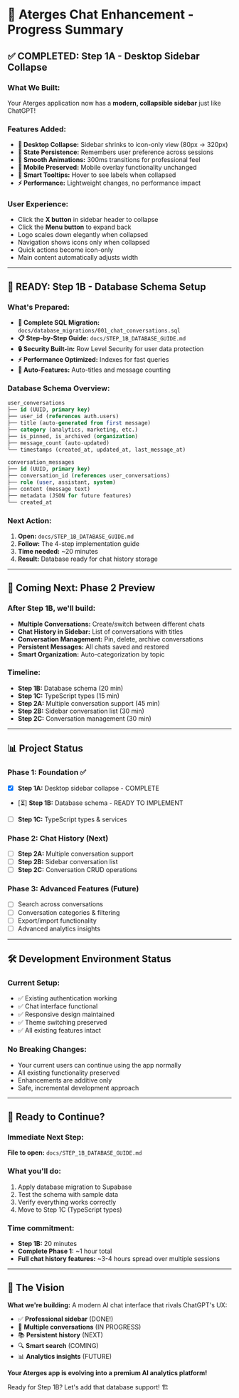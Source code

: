 # 🎉 Aterges Chat Enhancement - Progress Summary

## ✅ COMPLETED: Step 1A - Desktop Sidebar Collapse

### **What We Built:**
Your Aterges application now has a **modern, collapsible sidebar** just like ChatGPT! 

### **Features Added:**
- **🔄 Desktop Collapse:** Sidebar shrinks to icon-only view (80px → 320px)
- **💾 State Persistence:** Remembers user preference across sessions
- **🎨 Smooth Animations:** 300ms transitions for professional feel
- **📱 Mobile Preserved:** Mobile overlay functionality unchanged
- **🎯 Smart Tooltips:** Hover to see labels when collapsed
- **⚡ Performance:** Lightweight changes, no performance impact

### **User Experience:**
- Click the **X button** in sidebar header to collapse
- Click the **Menu button** to expand back
- Logo scales down elegantly when collapsed
- Navigation shows icons only when collapsed
- Quick actions become icon-only
- Main content automatically adjusts width

---

## 🎯 READY: Step 1B - Database Schema Setup

### **What's Prepared:**
- **📄 Complete SQL Migration:** `docs/database_migrations/001_chat_conversations.sql`
- **📋 Step-by-Step Guide:** `docs/STEP_1B_DATABASE_GUIDE.md`
- **🔒 Security Built-in:** Row Level Security for user data protection
- **⚡ Performance Optimized:** Indexes for fast queries
- **🚀 Auto-Features:** Auto-titles and message counting

### **Database Schema Overview:**
```sql
user_conversations
├── id (UUID, primary key)
├── user_id (references auth.users)
├── title (auto-generated from first message)
├── category (analytics, marketing, etc.)
├── is_pinned, is_archived (organization)
├── message_count (auto-updated)
└── timestamps (created_at, updated_at, last_message_at)

conversation_messages
├── id (UUID, primary key)
├── conversation_id (references user_conversations)
├── role (user, assistant, system)
├── content (message text)
├── metadata (JSON for future features)
└── created_at
```

### **Next Action:**
1. **Open:** `docs/STEP_1B_DATABASE_GUIDE.md`
2. **Follow:** The 4-step implementation guide
3. **Time needed:** ~20 minutes
4. **Result:** Database ready for chat history storage

---

## 🔮 Coming Next: Phase 2 Preview

### **After Step 1B, we'll build:**
- **Multiple Conversations:** Create/switch between different chats
- **Chat History in Sidebar:** List of conversations with titles
- **Conversation Management:** Pin, delete, archive conversations
- **Persistent Messages:** All chats saved and restored
- **Smart Organization:** Auto-categorization by topic

### **Timeline:**
- **Step 1B:** Database schema (20 min)
- **Step 1C:** TypeScript types (15 min)  
- **Step 2A:** Multiple conversation support (45 min)
- **Step 2B:** Sidebar conversation list (30 min)
- **Step 2C:** Conversation management (30 min)

---

## 📊 Project Status

### **Phase 1: Foundation ✅**
- [x] **Step 1A:** Desktop sidebar collapse - COMPLETE
- [⏳] **Step 1B:** Database schema - READY TO IMPLEMENT
- [ ] **Step 1C:** TypeScript types & services

### **Phase 2: Chat History (Next)**
- [ ] **Step 2A:** Multiple conversation support
- [ ] **Step 2B:** Sidebar conversation list  
- [ ] **Step 2C:** Conversation CRUD operations

### **Phase 3: Advanced Features (Future)**
- [ ] Search across conversations
- [ ] Conversation categories & filtering
- [ ] Export/import functionality
- [ ] Advanced analytics insights

---

## 🛠️ Development Environment Status

### **Current Setup:**
- ✅ Existing authentication working
- ✅ Chat interface functional  
- ✅ Responsive design maintained
- ✅ Theme switching preserved
- ✅ All existing features intact

### **No Breaking Changes:**
- Your current users can continue using the app normally
- All existing functionality preserved
- Enhancements are additive only
- Safe, incremental development approach

---

## 🎯 Ready to Continue?

### **Immediate Next Step:**
**File to open:** `docs/STEP_1B_DATABASE_GUIDE.md`

### **What you'll do:**
1. Apply database migration to Supabase
2. Test the schema with sample data
3. Verify everything works correctly
4. Move to Step 1C (TypeScript types)

### **Time commitment:** 
- **Step 1B:** 20 minutes
- **Complete Phase 1:** ~1 hour total
- **Full chat history features:** ~3-4 hours spread over multiple sessions

---

## 🚀 The Vision

**What we're building:** A modern AI chat interface that rivals ChatGPT's UX:
- ✅ **Professional sidebar** (DONE!)
- 🔄 **Multiple conversations** (IN PROGRESS)
- 📚 **Persistent history** (NEXT)
- 🔍 **Smart search** (COMING)
- 📊 **Analytics insights** (FUTURE)

**Your Aterges app is evolving into a premium AI analytics platform!** 

Ready for Step 1B? Let's add that database support! 🏗️

